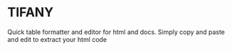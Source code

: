 # TIFANY
Quick table formatter and editor for html and docs. Simply copy and paste and edit to extract your html code
